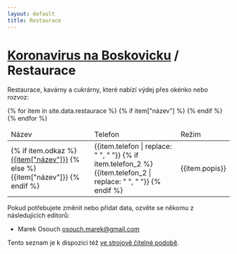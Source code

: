 ```yaml
---
layout: default
title: Restaurace
---
```


# [Koronavirus na Boskovicku](/) / Restaurace

Restaurace, kavárny a cukrárny, které nabízí výdej přes okénko nebo rozvoz:

<table>
    <thead>
        <tr>
            <td>Název</td>
            <td>Telefon</td>
            <td>Režim</td>
        </tr>
    </thead>
    <tbody>
    {% for item in site.data.restaurace %}
    {% if item["název"] %}
    <tr>
        <td>
            {% if item.odkaz %}
            <a href='{{item.odkaz}}'>{{item["název"]}}</a>
            {% else %}
            {{item["název"]}}
            {% endif %}
        </td>
        <td>
            {{item.telefon | replace: " ", " "}}
            {% if item.telefon_2 %}
                {{item.telefon_2 | replace: " ", " "}}
            {% endif %}
        </td>
        <td>{{item.popis}}</td>
    </tr>
    {% endif %}
    {% endfor %}
    </tbody>
</table>

Pokud potřebujete změnit nebo přidat data, ozvěte se někomu z následujících editorů:

- Marek Osouch <osouch.marek@gmail.com>

Tento seznam je k dispozici též [ve strojově čitelné podobě](/api/restaurace.json).
